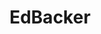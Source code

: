 ---
title: "EdBacker"

siteNav: portfolio
month: "May 2014"
categories:
  - portfolio

image1: portfolio/EdBacker/EdBacker1Full.png
image1thumb: portfolio/EdBacker/EdBacker1Thumb.png
image2: portfolio/EdBacker/EdBacker2Full.png
image2thumb: portfolio/EdBacker/EdBacker2Thumb.png

tinyThumbnail: placeholder/thumbnail.jpg

role:              "Email & Marketing Campaign Development, Frontend"
description:       "EdBacker is an online platform made specifically for teachers to easily setup and run fundraisers, manage membership, collect dues and so much more with just a few clicks from your computer or mobile phone.
<br /><br />
I was contracted to design a responsive email template for them that complies with current email client web conventions. I also designed and developed a landing page that includes a Google Forms survey, which the email links to. In addition, I also fixed general errors and design problems, and optimized the site to be more mobile compatible."

shortDescription: "I was contracted to design a responsive email template for them that complies with current email client web conventions."

technologies: "HTML5/CSS3, Blueprint Framework, Responsive Email, JavaScript, jQuery, Google Forms, BootStrap"

active: "http://edbacker.com"


---